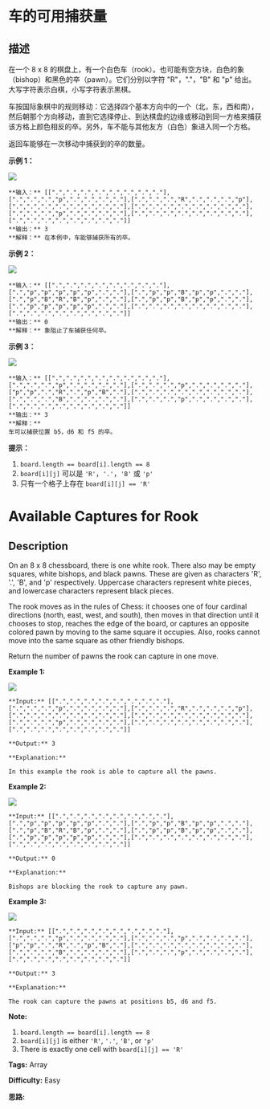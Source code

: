 # 车的可用捕获量

## 描述

在一个 8 x 8 的棋盘上，有一个白色车（rook）。也可能有空方块，白色的象（bishop）和黑色的卒（pawn）。它们分别以字符 "R"，"."，"B" 和 "p" 给出。大写字符表示白棋，小写字符表示黑棋。

车按国际象棋中的规则移动：它选择四个基本方向中的一个（北，东，西和南），然后朝那个方向移动，直到它选择停止、到达棋盘的边缘或移动到同一方格来捕获该方格上颜色相反的卒。另外，车不能与其他友方（白色）象进入同一个方格。

返回车能够在一次移动中捕获到的卒的数量。  


**示例 1：**

![](https://assets.leetcode-cn.com/aliyun-lc-upload/uploads/2019/02/23/1253_example_1_improved.PNG)

    
    
    **输入：** [[".",".",".",".",".",".",".","."],[".",".",".","p",".",".",".","."],[".",".",".","R",".",".",".","p"],[".",".",".",".",".",".",".","."],[".",".",".",".",".",".",".","."],[".",".",".","p",".",".",".","."],[".",".",".",".",".",".",".","."],[".",".",".",".",".",".",".","."]]
    **输出：** 3
    **解释：** 在本例中，车能够捕获所有的卒。
    

**示例 2：**

![](https://assets.leetcode-cn.com/aliyun-lc-upload/uploads/2019/02/23/1253_example_2_improved.PNG)

    
    
    **输入：** [[".",".",".",".",".",".",".","."],[".","p","p","p","p","p",".","."],[".","p","p","B","p","p",".","."],[".","p","B","R","B","p",".","."],[".","p","p","B","p","p",".","."],[".","p","p","p","p","p",".","."],[".",".",".",".",".",".",".","."],[".",".",".",".",".",".",".","."]]
    **输出：** 0
    **解释：** 象阻止了车捕获任何卒。
    

**示例 3：**

![](https://assets.leetcode-cn.com/aliyun-lc-upload/uploads/2019/02/23/1253_example_3_improved.PNG)

    
    
    **输入：** [[".",".",".",".",".",".",".","."],[".",".",".","p",".",".",".","."],[".",".",".","p",".",".",".","."],["p","p",".","R",".","p","B","."],[".",".",".",".",".",".",".","."],[".",".",".","B",".",".",".","."],[".",".",".","p",".",".",".","."],[".",".",".",".",".",".",".","."]]
    **输出：** 3
    **解释：**
    车可以捕获位置 b5，d6 和 f5 的卒。
    



**提示：**

  1. `board.length == board[i].length == 8`
  2. `board[i][j]` 可以是 `'R'`，`'.'`，`'B'` 或 `'p'`
  3. 只有一个格子上存在 `board[i][j] == 'R'`



# Available Captures for Rook

## Description



On an 8 x 8 chessboard, there is one white rook.  There also may be empty squares, white bishops, and black pawns.  These are given as characters 'R', '.', 'B', and 'p' respectively. Uppercase characters represent white pieces, and lowercase characters represent black pieces.

The rook moves as in the rules of Chess: it chooses one of four cardinal directions (north, east, west, and south), then moves in that direction until it chooses to stop, reaches the edge of the board, or captures an opposite colored pawn by moving to the same square it occupies.  Also, rooks cannot move into the same square as other friendly bishops.

Return the number of pawns the rook can capture in one move.



**Example 1:**

![](https://assets.leetcode.com/uploads/2019/02/20/1253_example_1_improved.PNG)

    
    
    **Input:** [[".",".",".",".",".",".",".","."],[".",".",".","p",".",".",".","."],[".",".",".","R",".",".",".","p"],[".",".",".",".",".",".",".","."],[".",".",".",".",".",".",".","."],[".",".",".","p",".",".",".","."],[".",".",".",".",".",".",".","."],[".",".",".",".",".",".",".","."]]
    **Output:** 3
    **Explanation:**
    In this example the rook is able to capture all the pawns.
    

**Example 2:**

![](https://assets.leetcode.com/uploads/2019/02/19/1253_example_2_improved.PNG)

    
    
    **Input:** [[".",".",".",".",".",".",".","."],[".","p","p","p","p","p",".","."],[".","p","p","B","p","p",".","."],[".","p","B","R","B","p",".","."],[".","p","p","B","p","p",".","."],[".","p","p","p","p","p",".","."],[".",".",".",".",".",".",".","."],[".",".",".",".",".",".",".","."]]
    **Output:** 0
    **Explanation:**
    Bishops are blocking the rook to capture any pawn.
    

**Example 3:**

![](https://assets.leetcode.com/uploads/2019/02/20/1253_example_3_improved.PNG)

    
    
    **Input:** [[".",".",".",".",".",".",".","."],[".",".",".","p",".",".",".","."],[".",".",".","p",".",".",".","."],["p","p",".","R",".","p","B","."],[".",".",".",".",".",".",".","."],[".",".",".","B",".",".",".","."],[".",".",".","p",".",".",".","."],[".",".",".",".",".",".",".","."]]
    **Output:** 3
    **Explanation:**
    The rook can capture the pawns at positions b5, d6 and f5.
    



**Note:**

  1. `board.length == board[i].length == 8`
  2. `board[i][j]` is either `'R'`, `'.'`, `'B'`, or `'p'`
  3. There is exactly one cell with `board[i][j] == 'R'`


**Tags:** Array

**Difficulty:** Easy

**思路:**
